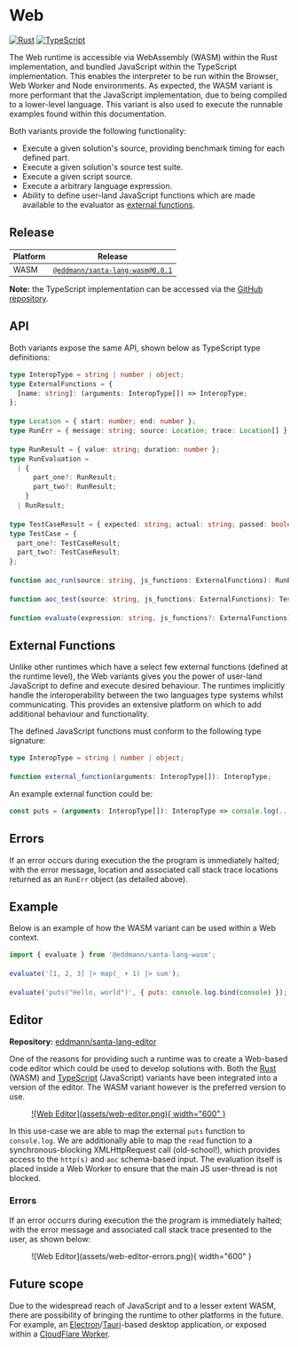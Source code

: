 # Web

[![Rust](https://img.shields.io/badge/rust-%23000000.svg?style=for-the-badge&logo=rust&logoColor=white)](https://github.com/eddmann/santa-lang-rs/tree/main/runtime/wasm) [![TypeScript](https://img.shields.io/badge/typescript-%23007ACC.svg?style=for-the-badge&logo=typescript&logoColor=white)](https://github.com/eddmann/santa-lang-ts/tree/main/src/web)

The Web runtime is accessible via WebAssembly (WASM) within the Rust implementation, and bundled JavaScript within the TypeScript implementation.
This enables the interpreter to be run within the Browser, Web Worker and Node environments.
As expected, the WASM variant is more performant that the JavaScript implementation, due to being compiled to a lower-level language.
This variant is also used to execute the runnable examples found within this documentation.

Both variants provide the following functionality:

- Execute a given solution's source, providing benchmark timing for each defined part.
- Execute a given solution's source test suite.
- Execute a given script source.
- Execute a arbitrary language expression.
- Ability to define user-land JavaScript functions which are made available to the evaluator as [external functions](language.md#external).

## Release

| Platform | Release                                                                                               |
| -------- | ----------------------------------------------------------------------------------------------------- |
| WASM     | [`@eddmann/santa-lang-wasm@0.0.1`](https://github.com/eddmann/santa-lang-rs/pkgs/npm/santa-lang-wasm) |

**Note:** the TypeScript implementation can be accessed via the [GitHub repository](https://github.com/eddmann/santa-lang-ts).

## API

Both variants expose the same API, shown below as TypeScript type definitions:

```typescript
type InteropType = string | number | object;
type ExternalFunctions = {
  [name: string]: (arguments: InteropType[]) => InteropType;
};

type Location = { start: number; end: number };
type RunErr = { message: string; source: Location; trace: Location[] };

type RunResult = { value: string; duration: number };
type RunEvaluation =
  | {
      part_one?: RunResult;
      part_two?: RunResult;
    }
  | RunResult;

type TestCaseResult = { expected: string; actual: string; passed: boolean };
type TestCase = {
  part_one?: TestCaseResult;
  part_two?: TestCaseResult;
};

function aoc_run(source: string, js_functions: ExternalFunctions): RunEvaluation | RunErr;

function aoc_test(source: string, js_functions: ExternalFunctions): TestCase[] | RunErr;

function evaluate(expression: string, js_functions?: ExternalFunctions): string | RunErr;
```

## External Functions

Unlike other runtimes which have a select few external functions (defined at the runtime level), the Web variants gives you the power of user-land JavaScript to define and execute desired behaviour.
The runtimes implicitly handle the interoperability between the two languages type systems whilst communicating.
This provides an extensive platform on which to add additional behaviour and functionality.

The defined JavaScript functions must conform to the following type signature:

```typescript
type InteropType = string | number | object;

function external_function(arguments: InteropType[]): InteropType;
```

An example external function could be:

```js
const puts = (arguments: InteropType[]): InteropType => console.log(...arguments);
```

## Errors

If an error occurs during execution the the program is immediately halted; with the error message, location and associated call stack trace locations returned as an `RunErr` object (as detailed above).

## Example

Below is an example of how the WASM variant can be used within a Web context.

```js
import { evaluate } from '@eddmann/santa-lang-wasm';

evaluate('[1, 2, 3] |> map(_ + 1) |> sum');

evaluate('puts("Hello, world")', { puts: console.log.bind(console) });
```

## Editor

**Repository:** [eddmann/santa-lang-editor](https://github.com/eddmann/santa-lang-editor)

One of the reasons for providing such a runtime was to create a Web-based code editor which could be used to develop solutions with.
Both the [Rust](https://eddmann.com/santa-lang-editor/) (WASM) and [TypeScript](https://eddmann.com/santa-lang-ts/) (JavaScript) variants have been integrated into a version of the editor.
The WASM variant however is the preferred version to use.

<figure markdown>
  <a href="https://eddmann.com/santa-lang-editor/">![Web Editor](assets/web-editor.png){ width="600" }</a>
</figure>

In this use-case we are able to map the external `puts` function to `console.log`.
We are additionally able to map the `read` function to a synchronous-blocking XMLHttpRequest call (old-school!), which provides access to the `http(s)` and `aoc` schema-based input.
The evaluation itself is placed inside a Web Worker to ensure that the main JS user-thread is not blocked.

### Errors

If an error occurrs during execution the the program is immediately halted; with the error message and associated call stack trace presented to the user, as shown below:

<figure markdown>
  ![Web Editor](assets/web-editor-errors.png){ width="600" }
</figure>

## Future scope

Due to the widespread reach of JavaScript and to a lesser extent WASM, there are possibility of bringing the runtime to other platforms in the future.
For example, an [Electron](https://www.electronjs.org/)/[Tauri](https://tauri.app/)-based desktop application, or exposed within a [CloudFlare Worker](https://workers.cloudflare.com/).
